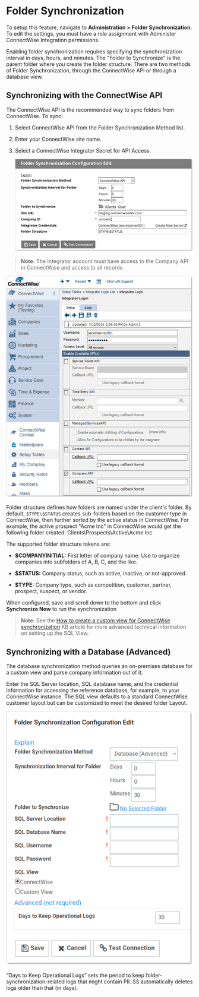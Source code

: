 [title]: # (Folder Synchronization)
[tags]: # (Folder)
[priority]: # (30)

# Folder Synchronization

To setup this feature, navigate to **Administration > Folder Synchronization**. To edit the settings, you must have a role assignment with Administer ConnectWise Integration permissions.

Enabling folder synchronization requires specifying the synchronization interval in days, hours, and minutes. The "Folder to Synchronize" is the parent folder where you create the folder structure. There are two methods of Folder Synchronization, through the ConnectWise API or through a database view.

## Synchronizing with the ConnectWise API

The ConnectWise API is the recommended way to sync folders from ConnectWise. To sync:

1. Select ConnectWise API from the Folder Synchronization Method list.

1. Enter your ConnectWise site name.

1. Select a ConnectWise Integrator Secret for API Access.

   ![1558126393202](images/1558126393202.png)

> **Note:** The Integrator account must have access to the Company API in ConnectWise and access to all records

![1558126755888](images/1558126755888.png)

Folder structure defines how folders are named under the client's folder. By default, `$TYPE\$STATUS` creates sub-folders based on the customer type in ConnectWise, then further sorted by the active status in ConnectWise. For example, the active prospect "Acme Inc" in ConnectWise would get the following folder created: Clients\Prospects\Active\Acme Inc

The supported folder structure tokens are:

- **$COMPANYINITIAL:** First letter of company name. Use to organize companies into subfolders of A, B, C, and the like.

- **$STATUS:** Company status, such as active, inactive, or not-approved.

- **$TYPE:** Company type, such as competition, customer, partner, prospect, suspect, or vendor.

When configured, save and scroll down to the bottom and click **Synchronize Now** to run the synchronization

> **Note:** See the [How to create a custom view for ConnectWise synchronization](https://updates.thycotic.net/links.ashx?SecretServerConnectWiseConfigurationKnowledgeBase) KB article for more advanced technical information on setting up the SQL View.

## Synchronizing with a Database (Advanced)

The database synchronization method queries an on-premises database for a custom view and parse company information out of it.

Enter the SQL Server location, SQL database name, and the credential information for accessing the reference database, for example, to your ConnectWise instance. The SQL view defaults to a standard ConnectWise customer layout but can be customized to meet the desired folder Layout.

![image-20191203160414962](images/image-20191203160414962.png)

“Days to Keep Operational Logs” sets the period to keep folder-synchronization-related logs that might contain PII. SS automatically deletes logs older than that (in days).
